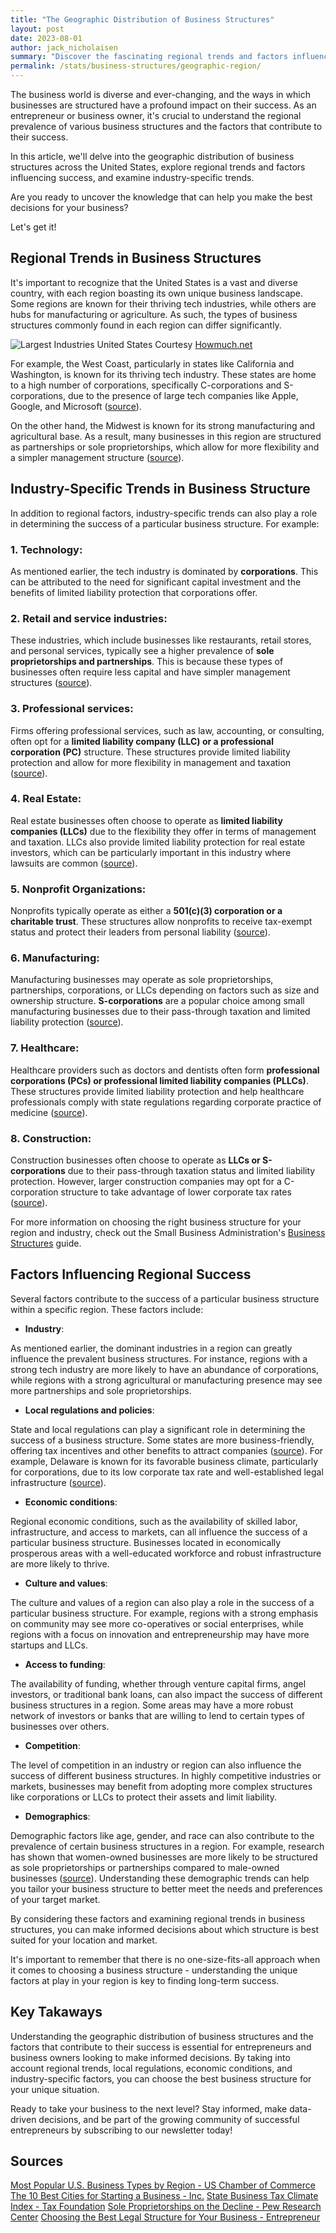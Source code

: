 ```yaml
---
title: "The Geographic Distribution of Business Structures"
layout: post
date: 2023-08-01
author: jack_nicholaisen
summary: "Discover the fascinating regional trends and factors influencing the prevalence and success of various business structures across the United States. Learn about industry-specific trends and gain valuable insights into the best business structure for your geographic location. Don't miss out on this expert information that can help entrepreneurs and business owners, both professionals and beginners alike, make informed decisions. Unlock the secrets NOW!"
permalink: /stats/business-structures/geographic-region/
---
```


The business world is diverse and ever-changing, and the ways in which businesses are structured have a profound impact on their success. As an entrepreneur or business owner, it's crucial to understand the regional prevalence of various business structures and the factors that contribute to their success. 

In this article, we'll delve into the geographic distribution of business structures across the United States, explore regional trends and factors influencing success, and examine industry-specific trends. 

Are you ready to uncover the knowledge that can help you make the best decisions for your business? 

Let's get it!

## Regional Trends in Business Structures

It's important to recognize that the United States is a vast and diverse country, with each region boasting its own unique business landscape. Some regions are known for their thriving tech industries, while others are hubs for manufacturing or agriculture. As such, the types of business structures commonly found in each region can differ significantly.

<img alt="Largest Industries United States" src="/images/posts-content/largest-industry-by-state.png">
Courtesy <a href="https://howmuch.net/articles/the-largest-industry-in-each-state-by-gdp">Howmuch.net</a>

For example, the West Coast, particularly in states like California and Washington, is known for its thriving tech industry. These states are home to a high number of corporations, specifically C-corporations and S-corporations, due to the presence of large tech companies like Apple, Google, and Microsoft ([source](https://www.uschamber.com/)).

On the other hand, the Midwest is known for its strong manufacturing and agricultural base. As a result, many businesses in this region are structured as partnerships or sole proprietorships, which allow for more flexibility and a simpler management structure ([source](https://www.inc.com/)).

## Industry-Specific Trends in Business Structure

In addition to regional factors, industry-specific trends can also play a role in determining the success of a particular business structure. For example:

### 1.  Technology: 

As mentioned earlier, the tech industry is dominated by **corporations**. This can be attributed to the need for significant capital investment and the benefits of limited liability protection that corporations offer.

### 2.  Retail and service industries: 

These industries, which include businesses like restaurants, retail stores, and personal services, typically see a higher prevalence of **sole proprietorships and partnerships**. This is because these types of businesses often require less capital and have simpler management structures ([source](https://www.pewresearch.org/)).

### 3.  Professional services: 

Firms offering professional services, such as law, accounting, or consulting, often opt for a **limited liability company (LLC) or a professional corporation (PC)** structure. These structures provide limited liability protection and allow for more flexibility in management and taxation ([source](https://www.entrepreneur.com/article/235885)).

### 4.  Real Estate: 

Real estate businesses often choose to operate as **limited liability companies (LLCs)** due to the flexibility they offer in terms of management and taxation. LLCs also provide limited liability protection for real estate investors, which can be particularly important in this industry where lawsuits are common ([source](https://www.fortunebuilders.com/)).

### 5.  Nonprofit Organizations: 

Nonprofits typically operate as either a **501(c)(3) corporation or a charitable trust**. These structures allow nonprofits to receive tax-exempt status and protect their leaders from personal liability ([source](https://www.councilofnonprofits.org/tools-resources/how-start-nonprofit)).

### 6.  Manufacturing: 

Manufacturing businesses may operate as sole proprietorships, partnerships, corporations, or LLCs depending on factors such as size and ownership structure. **S-corporations** are a popular choice among small manufacturing businesses due to their pass-through taxation and limited liability protection ([source](https://smallbusiness.chron.com/)).

### 7.  Healthcare: 

Healthcare providers such as doctors and dentists often form **professional corporations (PCs) or professional limited liability companies (PLLCs)**. These structures provide limited liability protection and help healthcare professionals comply with state regulations regarding corporate practice of medicine ([source](https://www.natlawreview.com/)).

### 8.  Construction: 

Construction businesses often choose to operate as **LLCs or S-corporations** due to their pass-through taxation status and limited liability protection. However, larger construction companies may opt for a C-corporation structure to take advantage of lower corporate tax rates ([source](https://www.incorporate.com/business_structure_construction_company.html)).

For more information on choosing the right business structure for your region and industry, check out the Small Business Administration's [Business Structures](https://www.sba.gov/business-guide/launch-your-business/choose-business-structure) guide.

## Factors Influencing Regional Success

Several factors contribute to the success of a particular business structure within a specific region. These factors include:

-  **Industry**: 

As mentioned earlier, the dominant industries in a region can greatly influence the prevalent business structures. For instance, regions with a strong tech industry are more likely to have an abundance of corporations, while regions with a strong agricultural or manufacturing presence may see more partnerships and sole proprietorships.

-  **Local regulations and policies**: 

State and local regulations can play a significant role in determining the success of a business structure. Some states are more business-friendly, offering tax incentives and other benefits to attract companies ([source](https://taxfoundation.org/)). For example, Delaware is known for its favorable business climate, particularly for corporations, due to its low corporate tax rate and well-established legal infrastructure ([source](https://www.inc.com/)).

-  **Economic conditions**: 

Regional economic conditions, such as the availability of skilled labor, infrastructure, and access to markets, can all influence the success of a particular business structure. Businesses located in economically prosperous areas with a well-educated workforce and robust infrastructure are more likely to thrive.

-  **Culture and values**: 

The culture and values of a region can also play a role in the success of a particular business structure. For example, regions with a strong emphasis on community may see more co-operatives or social enterprises, while regions with a focus on innovation and entrepreneurship may have more startups and LLCs.

-  **Access to funding**: 

The availability of funding, whether through venture capital firms, angel investors, or traditional bank loans, can also impact the success of different business structures in a region. Some areas may have a more robust network of investors or banks that are willing to lend to certain types of businesses over others.

-  **Competition**: 

The level of competition in an industry or region can also influence the success of different business structures. In highly competitive industries or markets, businesses may benefit from adopting more complex structures like corporations or LLCs to protect their assets and limit liability.

-  **Demographics**: 

Demographic factors like age, gender, and race can also contribute to the prevalence of certain business structures in a region. For example, research has shown that women-owned businesses are more likely to be structured as sole proprietorships or partnerships compared to male-owned businesses ([source](https://www.nwbc.gov/)). Understanding these demographic trends can help you tailor your business structure to better meet the needs and preferences of your target market.

By considering these factors and examining regional trends in business structures, you can make informed decisions about which structure is best suited for your location and market. 

It's important to remember that there is no one-size-fits-all approach when it comes to choosing a business structure - understanding the unique factors at play in your region is key to finding long-term success.

## Key Takaways

Understanding the geographic distribution of business structures and the factors that contribute to their success is essential for entrepreneurs and business owners looking to make informed decisions. By taking into account regional trends, local regulations, economic conditions, and industry-specific factors, you can choose the best business structure for your unique situation.

Ready to take your business to the next level? Stay informed, make data-driven decisions, and be part of the growing community of successful entrepreneurs by subscribing to our newsletter today!

<script async data-uid="0625212ce2" src="https://adept-hustler-4565.ck.page/0625212ce2/index.js"></script>

## Sources

[Most Popular U.S. Business Types by Region - US Chamber of Commerce](https://www.uschamber.com/)
[The 10 Best Cities for Starting a Business - Inc.](https://www.inc.com/)
[State Business Tax Climate Index - Tax Foundation](https://taxfoundation.org/)
[Sole Proprietorships on the Decline - Pew Research Center](https://www.pewresearch.org/)
[Choosing the Best Legal Structure for Your Business - Entrepreneur](https://www.entrepreneur.com/article/235885)
